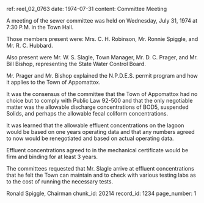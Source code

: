 ref: reel_02_0763
date: 1974-07-31
content: Committee Meeting

A meeting of the sewer committee was held on Wednesday, July 31, 1974 at 7:30 P.M. in the Town Hall.

Those members present were: Mrs. C. H. Robinson, Mr. Ronnie Spiggle, and Mr. R. C. Hubbard.

Also present were Mr. W. S. Slagle, Town Manager, Mr. D. C. Prager, and Mr. Bill Bishop, representing the State Water Control Board.

Mr. Prager and Mr. Bishop explained the N.P.D.E.S. permit program and how it applies to the Town of Appomattox.

It was the consensus of the committee that the Town of Appomattox had no choice but to comply with Public Law 92-500 and that the only negotiable matter was the allowable discharge concentrations of BOD5, suspended Solids, and perhaps the allowable fecal coliform concentrations.

It was learned that the allowable effluent concentrations on the lagoon would be based on one years operating data and that any numbers agreed to now would be renegotiated and based on actual operating data.

Effluent concentrations agreed to in the mechanical certificate would be firm and binding for at least 3 years.

The committees requested that Mr. Slagle arrive at effluent concentrations that he felt the Town can maintain and to check with various testing labs as to the cost of running the necessary tests.

Ronald Spiggle, Chairman
chunk_id: 20214
record_id: 1234
page_number: 1

